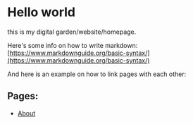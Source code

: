 # Hello world

this is my digital garden/website/homepage.

Here's some info on how to write markdown: [https://www.markdownguide.org/basic-syntax/](https://www.markdownguide.org/basic-syntax/)

And here is an example on how to link pages with each other:

## Pages:

- [About](about.html)


